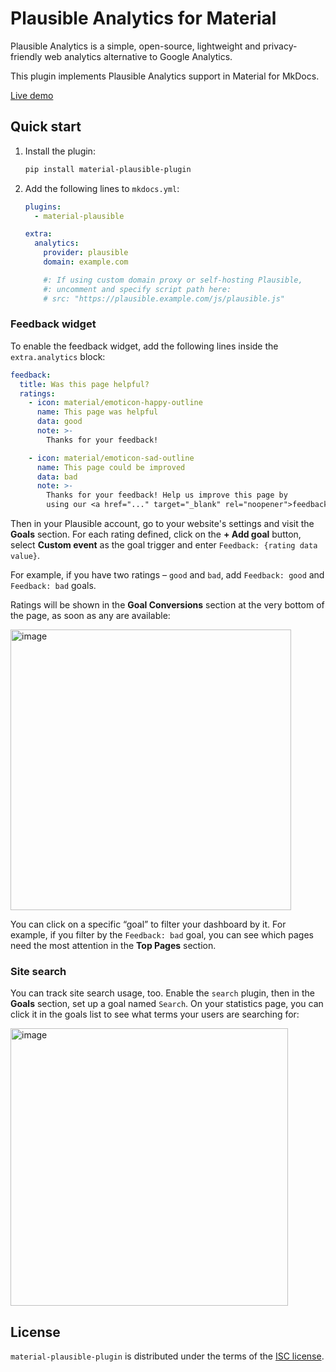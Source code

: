 # Plausible Analytics for Material

Plausible Analytics is a simple, open-source, lightweight and privacy-friendly
web analytics alternative to Google Analytics.

This plugin implements Plausible Analytics support in Material for MkDocs.

[Live demo](https://plausible.aedge.dev/material-plausible-plugin.ale.sh/)


## Quick start

1. Install the plugin:

    ```sh
    pip install material-plausible-plugin
    ```


2. Add the following lines to `mkdocs.yml`:

    ```yaml
    plugins:
      - material-plausible

    extra:
      analytics:
        provider: plausible
        domain: example.com

        #: If using custom domain proxy or self-hosting Plausible,
        #: uncomment and specify script path here:
        # src: "https://plausible.example.com/js/plausible.js"
    ```


### Feedback widget

To enable the feedback widget, add the following lines inside the `extra.analytics` block:

```yaml
feedback:
  title: Was this page helpful?
  ratings:
    - icon: material/emoticon-happy-outline
      name: This page was helpful
      data: good
      note: >-
        Thanks for your feedback!

    - icon: material/emoticon-sad-outline
      name: This page could be improved
      data: bad
      note: >-
        Thanks for your feedback! Help us improve this page by
        using our <a href="..." target="_blank" rel="noopener">feedback form</a>.
```

Then in your Plausible account, go to your website's settings and visit the
**Goals** section. For each rating defined, click on the **+ Add goal** button,
select **Custom event** as the goal trigger and enter `Feedback: {rating data
value}`.

For example, if you have two ratings – `good` and `bad`, add `Feedback: good`
and `Feedback: bad` goals.

Ratings will be shown in the **Goal Conversions** section at the very bottom of the page, as soon as any are available:

<img width="449" alt="image" src="https://user-images.githubusercontent.com/1298948/211634195-b0131d54-cd5f-49d6-9a3d-85bdb4c493fc.png">

You can click on a specific “goal” to filter your dashboard by it. For example, if you filter by the `Feedback: bad` goal, you can see which pages need the most attention in the **Top Pages** section.


### Site search

You can track site search usage, too. Enable the `search` plugin, then in the
**Goals** section, set up a goal named `Search`. On your statistics page, you
can click it in the goals list to see what terms your users are searching for:

<img width="444" alt="image" src="/images/goal-search.png" alt="Search goal expanded">


## License

`material-plausible-plugin` is distributed under the terms of the [ISC license](https://spdx.org/licenses/ISC.html).
